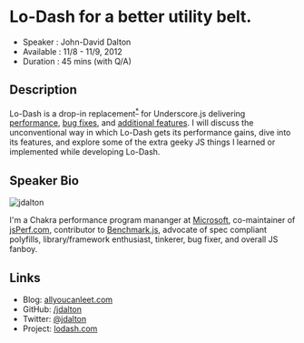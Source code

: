 Lo-Dash for a better utility belt.
========================

* Speaker   : John-David Dalton
* Available : 11/8 - 11/9, 2012
* Duration  : 45 mins (with Q/A)

Description
-----------

Lo-Dash is a drop-in replacement<sup>[*](https://github.com/bestiejs/lodash/wiki/Drop-in-Disclaimer)</sup> for Underscore.js
delivering [performance](http://lodash.com/benchmarks), [bug fixes](https://github.com/bestiejs/lodash#resolved-underscorejs-issues),
and [additional features](https://github.com/bestiejs/lodash#features). I will discuss the unconventional way in which Lo-Dash gets
its performance gains, dive into its features, and explore some of the extra geeky JS things I learned or implemented while developing Lo-Dash.

Speaker Bio
-----------

![jdalton](https://raw.github.com/cascadiajs/cascadiajs.github.com/proposal/images/jdalton.png)

I'm a Chakra performance program mananger at [Microsoft](http://blogs.msdn.com/b/ie/archive/2012/06/13/advances-in-javascript-performance-in-ie10-and-windows-8.aspx), co-maintainer of [jsPerf.com](http://jsperf.com), contributor to [Benchmark.js](http://benchmarkjs.com),
advocate of spec compliant polyfills, library/framework enthusiast, tinkerer, bug fixer, and overall JS fanboy.

Links
-----

* Blog: [allyoucanleet.com](http://allyoucanleet.com)
* GitHub: [/jdalton](http://github.com/jdalton)
* Twitter: [@jdalton](http://twitter.com/jdalton)
* Project: [lodash.com](http://lodash.com)
